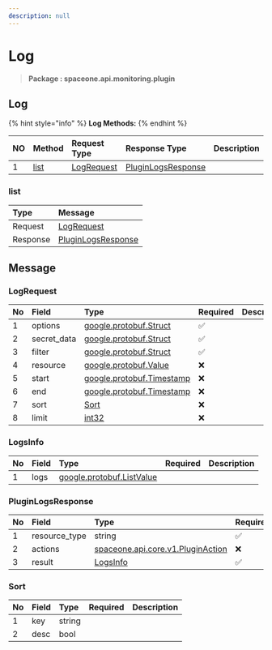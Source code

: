 ```yaml
---
description: null
---
```


# Log

> **Package : spaceone.api.monitoring.plugin**

## Log

{% hint style="info" %}
**Log Methods:**
{% endhint %}

| NO | Method | Request Type | Response Type | Description |
| :--- | :--- | :--- | :--- | :--- |
| 1 | [list](log.md#list) | [LogRequest](log.md#logrequest) | [PluginLogsResponse](log.md#pluginlogsresponse) |  |

### list

| Type | Message |
| :--- | :--- |
| Request | [LogRequest](log.md#logrequest) |
| Response | [PluginLogsResponse](log.md#pluginlogsresponse) |

## Message

### LogRequest

| No | Field | Type | Required | Description |
| :--- | :--- | :--- | :--- | :--- |
| 1 | options | [google.protobuf.Struct](https://github.com/protocolbuffers/protobuf/blob/master/src/google/protobuf/struct.proto) | ✅ |  |
| 2 | secret\_data | [google.protobuf.Struct](https://github.com/protocolbuffers/protobuf/blob/master/src/google/protobuf/struct.proto) | ✅ |  |
| 3 | filter | [google.protobuf.Struct](https://github.com/protocolbuffers/protobuf/blob/master/src/google/protobuf/struct.proto) | ✅ |  |
| 4 | resource | [google.protobuf.Value](https://developers.google.com/protocol-buffers/docs/reference/overview) | ❌ |  |
| 5 | start | [google.protobuf.Timestamp](https://github.com/protocolbuffers/protobuf/blob/master/src/google/protobuf/timestamp.proto) | ❌ |  |
| 6 | end | [google.protobuf.Timestamp](https://github.com/protocolbuffers/protobuf/blob/master/src/google/protobuf/timestamp.proto) | ❌ |  |
| 7 | sort | [Sort](log.md#sort) | ❌ |  |
| 8 | limit | [int32](https://github.com/protocolbuffers/protobuf/blob/master/src/google/protobuf/type.proto) | ❌ |  |

### LogsInfo

| No | Field | Type | Required | Description |
| :--- | :--- | :--- | :--- | :--- |
| 1 | logs | [google.protobuf.ListValue](https://developers.google.com/protocol-buffers/docs/reference/overview) |  |  |

### PluginLogsResponse

| No | Field | Type | Required | Description |
| :--- | :--- | :--- | :--- | :--- |
| 1 | resource\_type | string | ✅ |  |
| 2 | actions | [spaceone.api.core.v1.PluginAction](https://github.com/spaceone-dev/api-doc/tree/e98bb78952ea11f0e5b45ad4c708991d5e95f549/core/v1/Plugin.md##pluginaction) | ❌ |  |
| 3 | result | [LogsInfo](log.md#logsinfo) | ✅ |  |

### Sort

| No | Field | Type | Required | Description |
| :--- | :--- | :--- | :--- | :--- |
| 1 | key | string |  |  |
| 2 | desc | bool |  |  |


